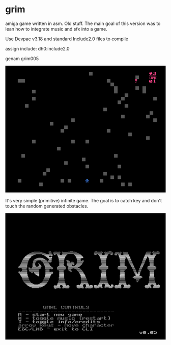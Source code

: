 # grim 

amiga game written in asm. Old stuff. The main goal of this version was to lean how to integrate music and sfx into a game. 

Use Devpac v3.18 and standard Include2.0 files to compile

assign include: dh0:include2.0

genam grim005

![Alt text](https://github.com/BigT-Amiga/grim/blob/master/screenshots/grim-game.png?raw=true "WinUAE screenshot")

It's very simple (primitive) infinite game. The goal is to catch key and don't touch the random generated obstacles.

![Alt text](https://github.com/BigT-Amiga/grim/blob/master/screenshots/grim005-title.png?raw=true "WinUAE screenshot")
